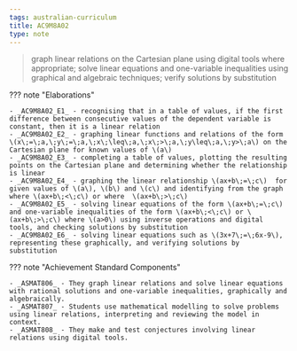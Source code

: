 ```yaml
---
tags: australian-curriculum
title: AC9M8A02
type: note
---
```

> graph linear relations on the Cartesian plane using digital tools where appropriate; solve linear equations and one-variable inequalities using graphical and algebraic techniques; verify solutions by substitution

??? note "Elaborations"

	- _AC9M8A02_E1_ - recognising that in a table of values, if the first difference between consecutive values of the dependent variable is constant, then it is a linear relation
	- _AC9M8A02_E2_ - graphing linear functions and relations of the form \(x\;=\;a,\;y\;=\;a,\;x\;\leq\;a,\;x\;>\;a,\;y\leq\;a,\;y>\;a\) on the Cartesian plane for known values of \(a\)
	- _AC9M8A02_E3_ - completing a table of values, plotting the resulting points on the Cartesian plane and determining whether the relationship is linear
	- _AC9M8A02_E4_ - graphing the linear relationship \(ax+b\;=\;c\)  for given values of \(a\), \(b\) and \(c\) and identifying from the graph where \(ax+b\;<\;c\) or where  \(ax+b\;>\;c\)
	- _AC9M8A02_E5_ - solving linear equations of the form \(ax+b\;=\;c\) and one-variable inequalities of the form \(ax+b\;<\;c\) or \(ax+b\;>\;c\) where \(a>0\) using inverse operations and digital tools, and checking solutions by substitution
	- _AC9M8A02_E6_ - solving linear equations such as \(3x+7\;=\;6x-9\), representing these graphically, and verifying solutions by substitution
??? note "Achievement Standard Components"

	- _ASMAT806_ - They graph linear relations and solve linear equations with rational solutions and one-variable inequalities, graphically and algebraically.
	- _ASMAT807_ - Students use mathematical modelling to solve problems using linear relations, interpreting and reviewing the model in context.
	- _ASMAT808_ - They make and test conjectures involving linear relations using digital tools.